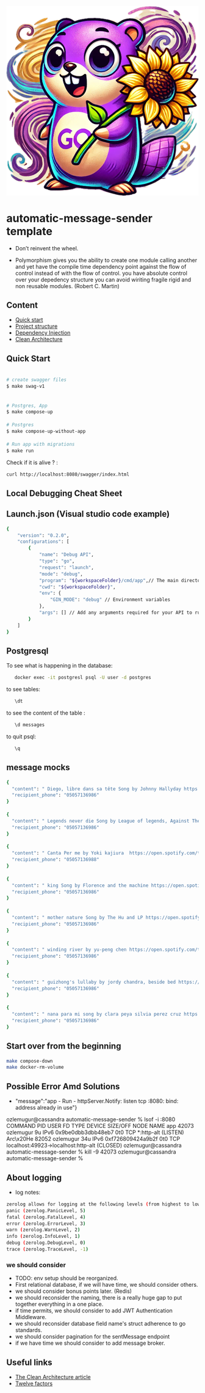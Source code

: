 ![automatic-message-sender Template](docs/img/purple.png)

# automatic-message-sender template

- Don’t reinvent the wheel.

- Polymorphism gives you the ability to create one module calling another and yet have the compile time dependency point against the flow of control instead of with the flow of control.
you have absolute control over your depedency structure you can avoid wiriting fragile rigid and non reusable modules.  (Robert C. Martin)



## Content
- [Quick start](#quick-start)
- [Project structure](#project-structure)
- [Dependency Injection](#dependency-injection)
- [Clean Architecture](#clean-architecture)


## Quick Start


```sh

# create swagger files
$ make swag-v1


# Postgres, App
$ make compose-up

# Postgres
$ make compose-up-without-app

# Run app with migrations
$ make run

```

 Check if it is alive ? : 
 ```sh
 curl http://localhost:8080/swagger/index.html
```

## Local Debugging Cheat Sheet

## Launch.json (Visual studio code example)

```sh
{
    "version": "0.2.0",
    "configurations": [
        {
            "name": "Debug API",
            "type": "go",
            "request": "launch",
            "mode": "debug",
            "program": "${workspaceFolder}/cmd/app",// The main directory of the application
            "cwd": "${workspaceFolder}",
            "env": {
                "GIN_MODE": "debug" // Environment variables
            },
            "args": [] // Add any arguments required for your API to run here
        }
    ]
}
```

## Postgresql

To see what is happening in the database:

```sh
   docker exec -it postgresl psql -U user -d postgres
```
to see tables: 
```sh
   \dt
```
to see the content of the table :

```sh
   \d messages
```
to quit psql: 

```sh
   \q 
```



## message mocks

```sh
{
  "content": " Diego, libre dans sa tête Song by Johnny Hallyday https://open.spotify.com/track/0qJW9XIdyvr4yQrlUFP8xq?si=34cbcd7be5b34ea7",
  "recipient_phone": "05057136986"
}

{
  "content": " Legends never die Song by League of legends, Against The Current https://open.spotify.com/track/0TI3HDmlvuD0rCwHe5m2wD?si=c8ff85eca986442c",
  "recipient_phone": "05057136986"
}

{
  "content": " Canta Per me by Yoki kajiura  https://open.spotify.com/track/0TI3HDmlvuD0rCwHe5m2wD?si=c8ff85eca986442c",
  "recipient_phone": "05057136988"
}

{
  "content": " king Song by Florence and the machine https://open.spotify.com/track/1VSngtLdJhrlfHkLxTyOXK?si=d9292df2504e4da0",
  "recipient_phone": "05057136986"
}

{
  "content": " mother nature Song by The Hu and LP https://open.spotify.com/track/35SoEGEXsaNnfi8PsT8xEC?si=4347af98187349fa",
  "recipient_phone": "05057136986"
}

{
  "content": " winding river by yu-peng chen https://open.spotify.com/track/04WnFdVesT0VLu1Fc57VoI?si=c12404e1bbb34564",
  "recipient_phone": "05057136986"
}

{
  "content": " guizhong's lullaby by jordy chandra, beside bed https://open.spotify.com/track/0n2sLg3mtyxqGZMtGf0Uow?si=0617f0ebd3b148b2",
  "recipient_phone": "05057136986"
}

{
  "content": " nana para mi song by clara peya silvia perez cruz https://open.spotify.com/track/5IY5cuo1nQbcJvzE8h2YvF?si=8049c9c2cc0b4d4c",
  "recipient_phone": "05057136986"
}
```




## Start over from the beginning

```sh
make compose-down
make docker-rm-volume

```

## Possible Error Amd Solutions

- "message":"app - Run - httpServer.Notify: listen tcp :8080: bind: address already in use"}

ozlemugur@cassandra automatic-message-sender % lsof -i :8080
COMMAND     PID      USER   FD   TYPE             DEVICE SIZE/OFF NODE NAME
app       42073 ozlemugur    9u  IPv6 0x9be0dbb3dbb48eb7      0t0  TCP *:http-alt (LISTEN)
Arc\x20He 82052 ozlemugur   34u  IPv6  0xf726809424a9b2f      0t0  TCP localhost:49923->localhost:http-alt (CLOSED)
ozlemugur@cassandra automatic-message-sender % kill -9 42073
ozlemugur@cassandra automatic-message-sender % 



## About logging

- log notes:
```sh
zerolog allows for logging at the following levels (from highest to lowest):
panic (zerolog.PanicLevel, 5)
fatal (zerolog.FatalLevel, 4)
error (zerolog.ErrorLevel, 3)
warn (zerolog.WarnLevel, 2)
info (zerolog.InfoLevel, 1)
debug (zerolog.DebugLevel, 0)
trace (zerolog.TraceLevel, -1)
```

### we should consider 

- TODO: env setup should be reorganized.
- First relational database, if we will have time, we should consider others.
- we should consider bonus points later. (Redis)
- we should reconsider the naming, there is a really huge gap to put together everything in a one place.
- if time permits, we should consider to add JWT Authentication Middleware.
- we should reconsider database field name's struct adherence to go standards.
- we should consider pagination for the sentMessage endpoint
- if we have time we should consider to add message broker.

## Useful links
- [The Clean Architecture article](https://blog.cleancoder.com/uncle-bob/2012/08/13/the-clean-architecture.html)
- [Twelve factors](https://12factor.net/ru/)
